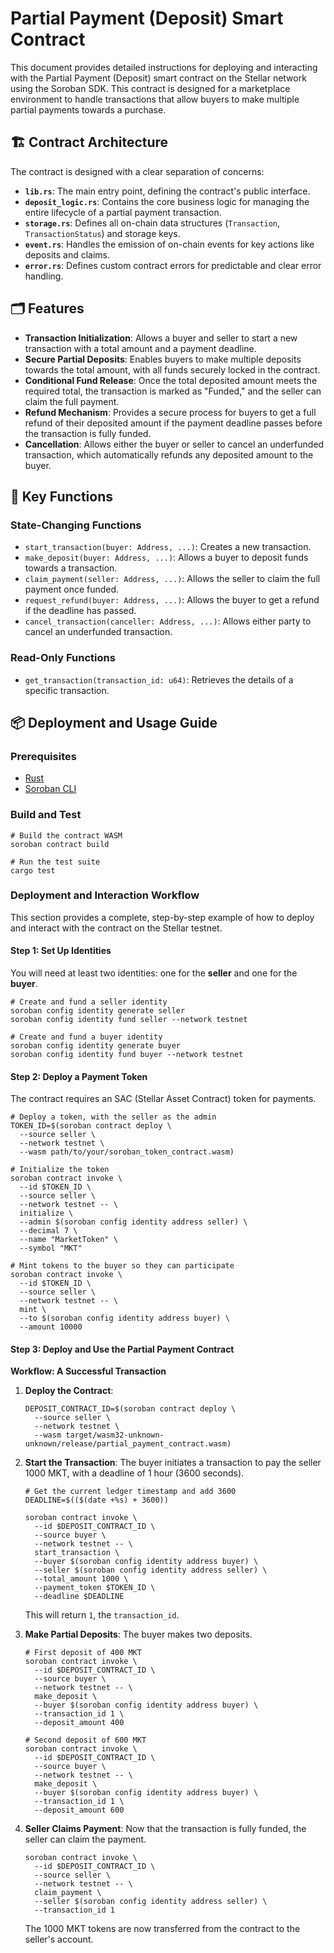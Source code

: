 # Partial Payment (Deposit) Smart Contract

This document provides detailed instructions for deploying and interacting with the Partial Payment (Deposit) smart contract on the Stellar network using the Soroban SDK. This contract is designed for a marketplace environment to handle transactions that allow buyers to make multiple partial payments towards a purchase.

## 🏗️ Contract Architecture

The contract is designed with a clear separation of concerns:

* **`lib.rs`**: The main entry point, defining the contract's public interface.
* **`deposit_logic.rs`**: Contains the core business logic for managing the entire lifecycle of a partial payment transaction.
* **`storage.rs`**: Defines all on-chain data structures (`Transaction`, `TransactionStatus`) and storage keys.
* **`event.rs`**: Handles the emission of on-chain events for key actions like deposits and claims.
* **`error.rs`**: Defines custom contract errors for predictable and clear error handling.

## 🗂️ Features

* **Transaction Initialization**: Allows a buyer and seller to start a new transaction with a total amount and a payment deadline.
* **Secure Partial Deposits**: Enables buyers to make multiple deposits towards the total amount, with all funds securely locked in the contract.
* **Conditional Fund Release**: Once the total deposited amount meets the required total, the transaction is marked as "Funded," and the seller can claim the full payment.
* **Refund Mechanism**: Provides a secure process for buyers to get a full refund of their deposited amount if the payment deadline passes before the transaction is fully funded.
* **Cancellation**: Allows either the buyer or seller to cancel an underfunded transaction, which automatically refunds any deposited amount to the buyer.

## 🔑 Key Functions

### State-Changing Functions

* `start_transaction(buyer: Address, ...)`: Creates a new transaction.
* `make_deposit(buyer: Address, ...)`: Allows a buyer to deposit funds towards a transaction.
* `claim_payment(seller: Address, ...)`: Allows the seller to claim the full payment once funded.
* `request_refund(buyer: Address, ...)`: Allows the buyer to get a refund if the deadline has passed.
* `cancel_transaction(canceller: Address, ...)`: Allows either party to cancel an underfunded transaction.

### Read-Only Functions

* `get_transaction(transaction_id: u64)`: Retrieves the details of a specific transaction.

## 📦 Deployment and Usage Guide

### Prerequisites

* [Rust](https://www.rust-lang.org/tools/install)
* [Soroban CLI](https://soroban.stellar.org/docs/getting-started/setup)

### Build and Test
```
# Build the contract WASM
soroban contract build

# Run the test suite
cargo test
```

### Deployment and Interaction Workflow

This section provides a complete, step-by-step example of how to deploy and interact with the contract on the Stellar testnet.

#### Step 1: Set Up Identities

You will need at least two identities: one for the **seller** and one for the **buyer**.
```
# Create and fund a seller identity
soroban config identity generate seller
soroban config identity fund seller --network testnet

# Create and fund a buyer identity
soroban config identity generate buyer
soroban config identity fund buyer --network testnet
```

#### Step 2: Deploy a Payment Token

The contract requires an SAC (Stellar Asset Contract) token for payments.
```
# Deploy a token, with the seller as the admin
TOKEN_ID=$(soroban contract deploy \
  --source seller \
  --network testnet \
  --wasm path/to/your/soroban_token_contract.wasm)

# Initialize the token
soroban contract invoke \
  --id $TOKEN_ID \
  --source seller \
  --network testnet -- \
  initialize \
  --admin $(soroban config identity address seller) \
  --decimal 7 \
  --name "MarketToken" \
  --symbol "MKT"

# Mint tokens to the buyer so they can participate
soroban contract invoke \
  --id $TOKEN_ID \
  --source seller \
  --network testnet -- \
  mint \
  --to $(soroban config identity address buyer) \
  --amount 10000
```

#### Step 3: Deploy and Use the Partial Payment Contract

**Workflow: A Successful Transaction**

1. **Deploy the Contract**:
   ```
   DEPOSIT_CONTRACT_ID=$(soroban contract deploy \
     --source seller \
     --network testnet \
     --wasm target/wasm32-unknown-unknown/release/partial_payment_contract.wasm)
   ```

2. **Start the Transaction**: The buyer initiates a transaction to pay the seller 1000 MKT, with a deadline of 1 hour (3600 seconds).
   ```
   # Get the current ledger timestamp and add 3600
   DEADLINE=$(($(date +%s) + 3600))
   
   soroban contract invoke \
     --id $DEPOSIT_CONTRACT_ID \
     --source buyer \
     --network testnet -- \
     start_transaction \
     --buyer $(soroban config identity address buyer) \
     --seller $(soroban config identity address seller) \
     --total_amount 1000 \
     --payment_token $TOKEN_ID \
     --deadline $DEADLINE
   ```
   This will return `1`, the `transaction_id`.

3. **Make Partial Deposits**: The buyer makes two deposits.
   ```
   # First deposit of 400 MKT
   soroban contract invoke \
     --id $DEPOSIT_CONTRACT_ID \
     --source buyer \
     --network testnet -- \
     make_deposit \
     --buyer $(soroban config identity address buyer) \
     --transaction_id 1 \
     --deposit_amount 400
   
   # Second deposit of 600 MKT
   soroban contract invoke \
     --id $DEPOSIT_CONTRACT_ID \
     --source buyer \
     --network testnet -- \
     make_deposit \
     --buyer $(soroban config identity address buyer) \
     --transaction_id 1 \
     --deposit_amount 600
   ```

4. **Seller Claims Payment**: Now that the transaction is fully funded, the seller can claim the payment.
   ```
   soroban contract invoke \
     --id $DEPOSIT_CONTRACT_ID \
     --source seller \
     --network testnet -- \
     claim_payment \
     --seller $(soroban config identity address seller) \
     --transaction_id 1
   ```
   The 1000 MKT tokens are now transferred from the contract to the seller's account.
